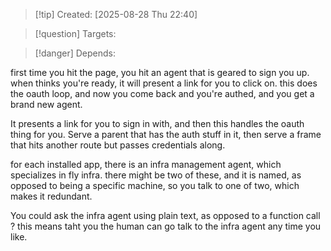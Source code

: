 
>[!tip] Created: [2025-08-28 Thu 22:40]

>[!question] Targets: 

>[!danger] Depends: 

first time you hit the page, you hit an agent that is geared to sign you up.
when thinks you're ready, it will present a link for you to click on.
this does the oauth loop, and now you come back and you're authed, and you get a brand new agent.

It presents a link for you to sign in with, and then this handles the oauth thing for you.
Serve a parent that has the auth stuff in it, then serve a frame that hits another route but passes credentials along.

for each installed app, there is an infra management agent, which specializes in fly infra.
there might be two of these, and it is named, as opposed to being a specific machine, so you talk to one of two, which makes it redundant.

You could ask the infra agent using plain text, as opposed to a function call ?
this means taht you the human can go talk to the infra agent any time you like.